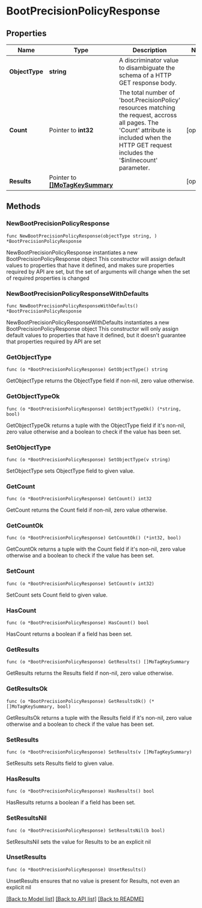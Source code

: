 # BootPrecisionPolicyResponse

## Properties

Name | Type | Description | Notes
------------ | ------------- | ------------- | -------------
**ObjectType** | **string** | A discriminator value to disambiguate the schema of a HTTP GET response body. | 
**Count** | Pointer to **int32** | The total number of &#39;boot.PrecisionPolicy&#39; resources matching the request, accross all pages. The &#39;Count&#39; attribute is included when the HTTP GET request includes the &#39;$inlinecount&#39; parameter. | [optional] 
**Results** | Pointer to [**[]MoTagKeySummary**](mo.TagKeySummary.md) |  | [optional] 

## Methods

### NewBootPrecisionPolicyResponse

`func NewBootPrecisionPolicyResponse(objectType string, ) *BootPrecisionPolicyResponse`

NewBootPrecisionPolicyResponse instantiates a new BootPrecisionPolicyResponse object
This constructor will assign default values to properties that have it defined,
and makes sure properties required by API are set, but the set of arguments
will change when the set of required properties is changed

### NewBootPrecisionPolicyResponseWithDefaults

`func NewBootPrecisionPolicyResponseWithDefaults() *BootPrecisionPolicyResponse`

NewBootPrecisionPolicyResponseWithDefaults instantiates a new BootPrecisionPolicyResponse object
This constructor will only assign default values to properties that have it defined,
but it doesn't guarantee that properties required by API are set

### GetObjectType

`func (o *BootPrecisionPolicyResponse) GetObjectType() string`

GetObjectType returns the ObjectType field if non-nil, zero value otherwise.

### GetObjectTypeOk

`func (o *BootPrecisionPolicyResponse) GetObjectTypeOk() (*string, bool)`

GetObjectTypeOk returns a tuple with the ObjectType field if it's non-nil, zero value otherwise
and a boolean to check if the value has been set.

### SetObjectType

`func (o *BootPrecisionPolicyResponse) SetObjectType(v string)`

SetObjectType sets ObjectType field to given value.


### GetCount

`func (o *BootPrecisionPolicyResponse) GetCount() int32`

GetCount returns the Count field if non-nil, zero value otherwise.

### GetCountOk

`func (o *BootPrecisionPolicyResponse) GetCountOk() (*int32, bool)`

GetCountOk returns a tuple with the Count field if it's non-nil, zero value otherwise
and a boolean to check if the value has been set.

### SetCount

`func (o *BootPrecisionPolicyResponse) SetCount(v int32)`

SetCount sets Count field to given value.

### HasCount

`func (o *BootPrecisionPolicyResponse) HasCount() bool`

HasCount returns a boolean if a field has been set.

### GetResults

`func (o *BootPrecisionPolicyResponse) GetResults() []MoTagKeySummary`

GetResults returns the Results field if non-nil, zero value otherwise.

### GetResultsOk

`func (o *BootPrecisionPolicyResponse) GetResultsOk() (*[]MoTagKeySummary, bool)`

GetResultsOk returns a tuple with the Results field if it's non-nil, zero value otherwise
and a boolean to check if the value has been set.

### SetResults

`func (o *BootPrecisionPolicyResponse) SetResults(v []MoTagKeySummary)`

SetResults sets Results field to given value.

### HasResults

`func (o *BootPrecisionPolicyResponse) HasResults() bool`

HasResults returns a boolean if a field has been set.

### SetResultsNil

`func (o *BootPrecisionPolicyResponse) SetResultsNil(b bool)`

 SetResultsNil sets the value for Results to be an explicit nil

### UnsetResults
`func (o *BootPrecisionPolicyResponse) UnsetResults()`

UnsetResults ensures that no value is present for Results, not even an explicit nil

[[Back to Model list]](../README.md#documentation-for-models) [[Back to API list]](../README.md#documentation-for-api-endpoints) [[Back to README]](../README.md)


